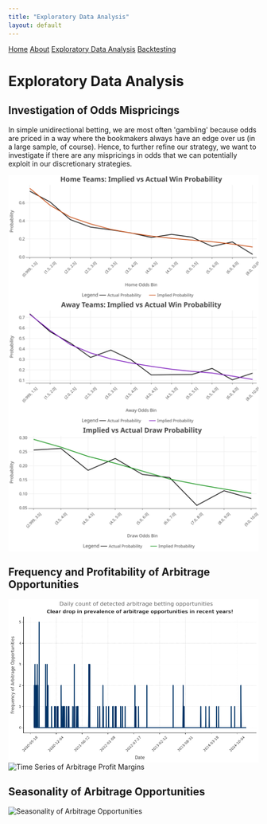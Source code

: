 ```yaml
---
title: "Exploratory Data Analysis"
layout: default
---
```


<link rel="stylesheet" type="text/css" href="./assets/css/style.css">

<div class="header">
    <a href="index.html">Home</a>
    <a href="about.html">About</a>
    <a href="eda.html">Exploratory Data Analysis</a>
    <a href="backtesting.html">Backtesting</a>
</div>

# Exploratory Data Analysis

## Investigation of Odds Mispricings
In simple unidirectional betting, we are most often 'gambling' because odds are priced in a way where the bookmakers always have an edge over us (in a large sample, of course). Hence, to further refine our strategy, we want to investigate if there are any mispricings in odds that we can potentially exploit in our discretionary strategies.

<img src="home_win_probabilities.svg" alt="Implied vs Actual Probabilities for Home Wins" style="max-width: 100%; height: auto; display: block; margin: auto;">

<img src="away_win_probabilities.svg" alt="Implied vs Actual Probabilities for Away Wins" style="max-width: 100%; height: auto; display: block; margin: auto;">

<img src="draw_probabilities.svg" alt="Implied vs Actual Probabilities for Draws" style="max-width: 100%; height: auto; display: block; margin: auto;">

## Frequency and Profitability of Arbitrage Opportunities

<img src="arb_opportunity_frequency.png" alt="Time Series of Arbitrage Opportunities" style="max-width: 100%; height: auto; display: block; margin: auto;">

<img src="arb_profit_margin_timeline.png" alt="Time Series of Arbitrage Profit Margins" style="max-width: 100%; height: auto; display: block; margin: auto;">

## Seasonality of Arbitrage Opportunities
<img src="arb_opportunities_by_month.png" alt="Seasonality of Arbitrage Opportunities" style="max-width: 100%; height: auto; display: block; margin: auto;">

